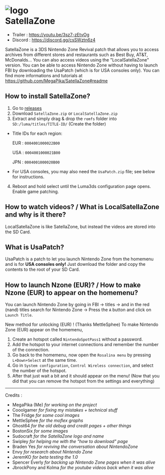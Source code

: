 # ![logo](https://user-images.githubusercontent.com/3537180/183417516-ff1615e3-6bfb-44cc-8aad-d0bd5d7b31a0.png)<br />SatellaZone
* Trailer : https://youtu.be/3sz7-zEtvOg 
* Discord : https://discord.gg/csSWztn6z4  

SatellaZone is a 3DS Nintendo Zone Revival patch that allows you to access archives from different stores and restaurants such as Best Buy, AT&T, McDonalds...
You can also access videos using the "LocalSatellaZone" version.
You can be able to access Nintendo Zone without having to launch FBI by downloading the UsaPatch (which is for USA consoles only).
You can find more informations and tutorials at https://github.com/MegaPika/SatellaZone#readme

## How to install SatellaZone?

1. Go to [releases](https://github.com/MegaPika/SatellaZone/releases/latest)
2. Download `SatellaZone.zip` or `LocalSatellaZone.zip`
3. Extract and simply drag & drop the `romfs` folder into `SD:/luma/titles/TITLE-ID/` (Create the folder)
* Title IDs for each region:

    EUR : `0004001000022B00`

    USA : `0004001000021B00`

    JPN : `0004001000020B00`

* For USA consoles, you may also need the `UsaPatch.zip` file; see below for instructions.
4. Reboot and hold select until the Luma3ds configuration page opens. Enable game patching.

## How to watch videos? / What is LocalSatellaZone and why is it there?
LocalSatellaZone is like SatellaZone, but instead the videos are stored into the SD Card.

## What is UsaPatch?

UsaPatch is a patch to let you launch Nintendo Zone from the homemenu and is for **USA consoles only!** Just download the folder and copy the contents to the root of your SD Card.

## How to launch Nzone (EUR)? / How to make Nzone (EUR) to appear on the homemenu?

You can launch Nintendo Zone by going in FBI -> titles -> and in the red (nand) titles search for Nintendo Zone -> Press the `A` button and click on `Launch Title`.

New method for unlocking (EUR) ! (Thanks MettleSphee)
To make Nintendo Zone (EUR) appear on the homemenu,
1. Create an hotspot called `NintendoSpotPass1` without a password.
2. Add the hotspot to your internet connections and remember the number of the connection.
3. Go back to the homemenu, now open the `Rosalina menu` by pressing `L+Down+Select` at the same time.
4. Go in `System configuration`, `Control Wireless connection`, and select the number of the hotspot.
5. After that just wait a bit and it should appear on the menu!
(Now that you did that you can remove the hotspot from the settings and everything)

---
Credits : 
* MegaPika (Me) *for working on the project*
* Cooolgamer *for fixing my mistakes + technical stuff*
* The Fridge *for some cool images*
* MettleSphee *for the moflex graphs*
* Ghost64 *for the old debug and credit pages + other things*
* BostonSix *for some images*
* Sudocraft *for the SatellaZone logo and name*
* Swipley *for helping me with the "how to download" page*
* Braden Yes *for reviving the conversation about NintendoZone*
* Envy *for research about Nintendo Zone*
* JeremKO *for beta testing the 1.0*
* Spencer Everly *for backing up Nintendo Zone pages when it was alive*
* JbrockPony and Kolma *for the youtube videos back when it was alive*
